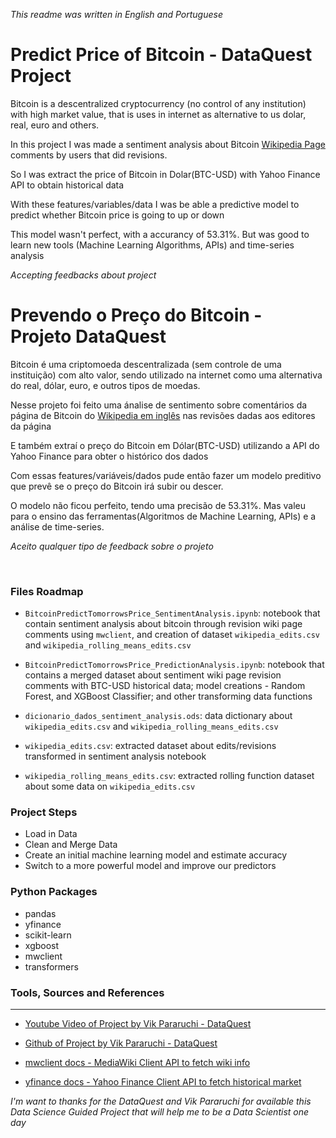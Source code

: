 <em>This readme was written in English and Portuguese</em><br/>

# Predict Price of Bitcoin - DataQuest Project

Bitcoin is a descentralized cryptocurrency (no control of any institution) with high market value, that is uses in internet as alternative to us dolar, real, euro and others.

In this project I was made a sentiment analysis about Bitcoin [Wikipedia Page](https://en.wikipedia.org/wiki/Bitcoin) comments by users that did revisions.

So I was extract the price of Bitcoin in Dolar(BTC-USD) with Yahoo Finance API to obtain historical data

With these features/variables/data I was be able a predictive model to predict whether Bitcoin price is going to up or down

This model wasn't perfect, with a accurancy of 53.31%. But was good to learn new tools (Machine Learning Algorithms, APIs) and time-series analysis

<em>Accepting feedbacks about project</em>
<br/>


# Prevendo o Preço do Bitcoin - Projeto DataQuest

Bitcoin é uma criptomoeda descentralizada (sem controle de uma instituição) com alto valor, sendo utilizado na internet como uma alternativa do real, dólar, euro, e outros tipos de moedas.

Nesse projeto foi feito uma ánalise de sentimento sobre comentários da página de Bitcoin do [Wikipedia em inglês](https://en.wikipedia.org/wiki/Bitcoin) nas revisões dadas aos editores da página

E também extraí o preço do Bitcoin em Dólar(BTC-USD) utilizando a API do Yahoo Finance para obter o histórico dos dados

Com essas features/variáveis/dados pude então fazer um modelo preditivo que prevê se o preço do Bitcoin irá subir ou descer.

O modelo não ficou perfeito, tendo uma precisão de 53.31%. Mas valeu para o ensino das ferramentas(Algoritmos de Machine Learning, APIs) e a análise de time-series.

<em>Aceito qualquer tipo de feedback sobre o projeto</em>

<br/>

### Files Roadmap
* `BitcoinPredictTomorrowsPrice_SentimentAnalysis.ipynb`: notebook that contain sentiment analysis about bitcoin through revision wiki page comments using `mwclient`, and creation of dataset `wikipedia_edits.csv` and `wikipedia_rolling_means_edits.csv`

* `BitcoinPredictTomorrowsPrice_PredictionAnalysis.ipynb`: notebook that contains a merged dataset about sentiment wiki page revision comments with BTC-USD historical data; model creations - Random Forest, and XGBoost Classifier; and other transforming data functions 

* `dicionario_dados_sentiment_analysis.ods`: data dictionary about `wikipedia_edits.csv` and `wikipedia_rolling_means_edits.csv`

* `wikipedia_edits.csv`: extracted dataset about edits/revisions transformed in sentiment analysis notebook

* `wikipedia_rolling_means_edits.csv`: extracted rolling function dataset about some data on `wikipedia_edits.csv`

### Project Steps
* Load in Data
* Clean and Merge Data
* Create an initial machine learning model and estimate accuracy
* Switch to a more powerful model and improve our predictors


### Python Packages
* pandas
* yfinance
* scikit-learn
* xgboost
* mwclient
* transformers

### Tools, Sources and References
<hr/>

* [Youtube Video of Project by Vik Pararuchi - DataQuest](https://www.youtube.com/watch?v=TF2Nx_ifmrU)

* [Github of Project by Vik Pararuchi - DataQuest](https://github.com/dataquestio/project-walkthroughs/tree/master/bitcoin_price)

* [mwclient docs - MediaWiki Client API to fetch wiki info](https://mwclient.readthedocs.io/en/stable/reference/index.html)

* [yfinance docs - Yahoo Finance Client API to fetch historical market](https://pypi.org/project/yfinance/)

<em>I'm want to thanks for the DataQuest and Vik Pararuchi for available this Data Science Guided Project that will help me to be a Data Scientist one day</em>






